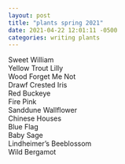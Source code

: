 ```yaml
---
layout: post
title: "plants spring 2021"
date: 2021-04-22 12:01:11 -0500
categories: writing plants
---
```


Sweet William  
Yellow Trout Lilly  
Wood Forget Me Not  
Drawf Crested Iris  
Red Buckeye  
Fire Pink  
Sanddune Wallflower  
Chinese Houses  
Blue Flag  
Baby Sage  
Lindheimer’s Beeblossom  
Wild Bergamot  
